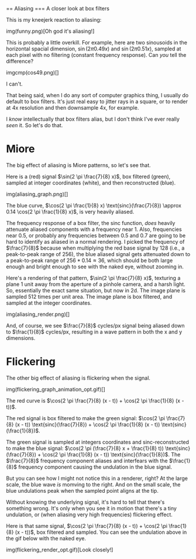 == Aliasing
=== A closer look at box filters

This is my kneejerk reaction to aliasing:

img(funny.png)[Oh god it's aliasing!]

This is probably a little overkill. For example, here are two sinousoids in the horizontal spacial dimension, $\sin(2 \pi 0.49 x)$ and $\sin(2 \pi 0.51 x)$, sampled at each pixel with no filtering (constant frequency response). Can *you* tell the difference?

imgcmp(cos49.png)[](cos51.png)[]

I can't.

That being said, when I do any sort of computer graphics thing, I usually do default to box filters. It's just real easy to jitter rays in a square, or to render at 4x resolution and then downsample 4x, for example.

I *know* intellectually that box filters alias, but I don't think I've ever really *seen* it. So let's do that.

# Miore

The big effect of aliasing is Miore patterns, so let's see that.

Here is a (red) signal $\sin(2 \pi \frac{7}{8} x)$, box filtered (green), sampled at integer coordinates (white), and then reconstructed (blue).

img(aliasing_graph.png)[]

The blue curve, $\cos(2 \pi \frac{1}{8} x) \text{sinc}(\frac{7}{8}) \approx 0.14 \cos(2 \pi \frac{1}{8} x)$, is very heavily aliased. 

The frequency response of a box filter, the sinc function, *does* heavily attenuate aliased components with a frequency near 1. Also, frequencies near 0.5, or probably any frequencies between 0.5 and 0.7 are going to be hard to identify as aliased in a normal rendering. I picked the frequency of $\frac{7}{8}$ because when multiplying the red base signal by 128 (i.e., a peak-to-peak range of 256), the blue aliased signal gets attenuated down to a peak-to-peak range of $256 * 0.14 \approx 36$, which should be both large enough and bright enough to see with the naked eye, without zooming in.

Here's a rendering of that pattern, $\sin(2 \pi \frac{7}{8} x)$, texturing a plane 1 unit away from the aperture of a pinhole camera, and a harsh light. So, essentially the exact same situation, but now in 2d. The image plane is sampled 512 times per unit area. The image plane is box filtered, and sampled at the integer coordinates.

img(aliasing_render.png)[]

And, of course, we see $\frac{7}{8}$ cycles/px signal being aliased down to $\frac{1}{8}$ cycles/px, resulting in a wave pattern in both the x and y dimensions.

# Flickering

The other big effect of aliasing is flickering when the signal.

img(flickering_graph_animation_opt.gif)[]

The red curve is $\cos(2 \pi \frac{7}{8} (x - t)) + \cos(2 \pi \frac{1}{8} (x - t))$.

The red signal is box filtered to make the green signal: $\cos(2 \pi \frac{7}{8} (x - t)) \text{sinc}(\frac{7}{8}) + \cos(2 \pi \frac{1}{8} (x - t)) \text{sinc}(\frac{1}{8})$.

The green signal is sampled at integers coordinates and sinc-reconstructed to make the blue signal: $\cos(2 \pi (\frac{7}{8} x + \frac{1}{8} t)) \text{sinc}(\frac{7}{8}) + \cos(2 \pi \frac{1}{8} (x - t)) \text{sinc}(\frac{1}{8})$. The $\frac{7}{8}$ frequency component aliases and interfears with the $\frac{1}{8}$ frequency component causing the undulation in the blue signal.

But you can see how I might not notice this in a renderer, right? At the large scale, the blue wave *is* momving to the right. And on the small scale, the blue undulations peak when the sampled point aligns at the tip.

Without knowing the underlying signal, it's hard to tell that there's something wrong. It's only when you see it in motion that there's a tiny undulation, or (when aliasing very high frequencies) flickering effect.

Here is that same signal, $\cos(2 \pi \frac{7}{8} (x - t)) + \cos(2 \pi \frac{1}{8} (x - t))$, box filtered and sampled. You can see the undulation above in the gif below with the naked eye.

img(flickering_render_opt.gif)[Look closely!]
